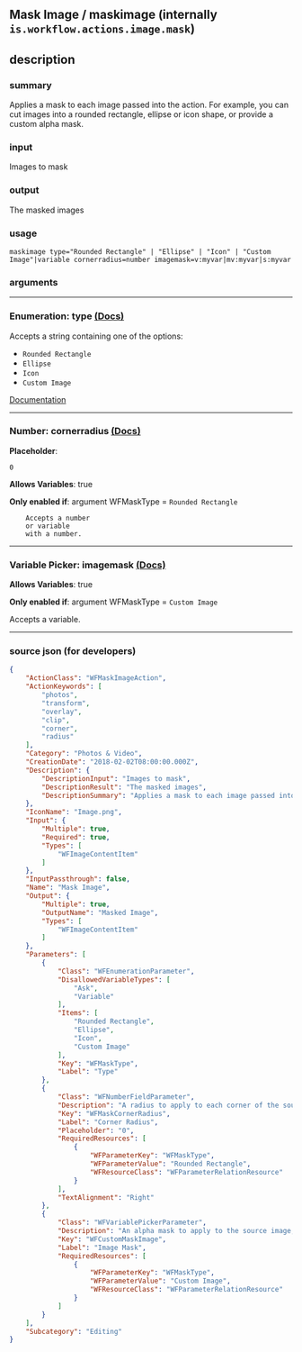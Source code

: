 
## Mask Image / maskimage (internally `is.workflow.actions.image.mask`)


## description

### summary

Applies a mask to each image passed into the action. For example, you can cut images into a rounded rectangle, ellipse or icon shape, or provide a custom alpha mask.


### input

Images to mask


### output

The masked images

### usage
```
maskimage type="Rounded Rectangle" | "Ellipse" | "Icon" | "Custom Image"|variable cornerradius=number imagemask=v:myvar|mv:myvar|s:myvar
```

### arguments

---

### Enumeration: type [(Docs)](https://pfgithub.github.io/shortcutslang/gettingstarted#enum-select-field)


Accepts a string 
containing one of the options:

- `Rounded Rectangle`
- `Ellipse`
- `Icon`
- `Custom Image`

[Documentation](https://pfgithub.github.io/shortcutslang/gettingstarted#enum-select-field)

---

### Number: cornerradius [(Docs)](https://pfgithub.github.io/shortcutslang/gettingstarted#number-field)
**Placeholder**:
```
0
```
**Allows Variables**: true

**Only enabled if**: argument WFMaskType = `Rounded Rectangle`

		Accepts a number 
		or variable
		with a number.

---

### Variable Picker: imagemask [(Docs)](https://pfgithub.github.io/shortcutslang/gettingstarted#variable-picker-fields)
**Allows Variables**: true

**Only enabled if**: argument WFMaskType = `Custom Image`

Accepts a variable.

---

### source json (for developers)

```json
{
	"ActionClass": "WFMaskImageAction",
	"ActionKeywords": [
		"photos",
		"transform",
		"overlay",
		"clip",
		"corner",
		"radius"
	],
	"Category": "Photos & Video",
	"CreationDate": "2018-02-02T08:00:00.000Z",
	"Description": {
		"DescriptionInput": "Images to mask",
		"DescriptionResult": "The masked images",
		"DescriptionSummary": "Applies a mask to each image passed into the action. For example, you can cut images into a rounded rectangle, ellipse or icon shape, or provide a custom alpha mask."
	},
	"IconName": "Image.png",
	"Input": {
		"Multiple": true,
		"Required": true,
		"Types": [
			"WFImageContentItem"
		]
	},
	"InputPassthrough": false,
	"Name": "Mask Image",
	"Output": {
		"Multiple": true,
		"OutputName": "Masked Image",
		"Types": [
			"WFImageContentItem"
		]
	},
	"Parameters": [
		{
			"Class": "WFEnumerationParameter",
			"DisallowedVariableTypes": [
				"Ask",
				"Variable"
			],
			"Items": [
				"Rounded Rectangle",
				"Ellipse",
				"Icon",
				"Custom Image"
			],
			"Key": "WFMaskType",
			"Label": "Type"
		},
		{
			"Class": "WFNumberFieldParameter",
			"Description": "A radius to apply to each corner of the source image in pixels.",
			"Key": "WFMaskCornerRadius",
			"Label": "Corner Radius",
			"Placeholder": "0",
			"RequiredResources": [
				{
					"WFParameterKey": "WFMaskType",
					"WFParameterValue": "Rounded Rectangle",
					"WFResourceClass": "WFParameterRelationResource"
				}
			],
			"TextAlignment": "Right"
		},
		{
			"Class": "WFVariablePickerParameter",
			"Description": "An alpha mask to apply to the source image, where darker colors become transparent and lighter colors remain opaque. If the mask is sized differently than the source image, the mask is resized to match the dimensions of the source image.",
			"Key": "WFCustomMaskImage",
			"Label": "Image Mask",
			"RequiredResources": [
				{
					"WFParameterKey": "WFMaskType",
					"WFParameterValue": "Custom Image",
					"WFResourceClass": "WFParameterRelationResource"
				}
			]
		}
	],
	"Subcategory": "Editing"
}
```
